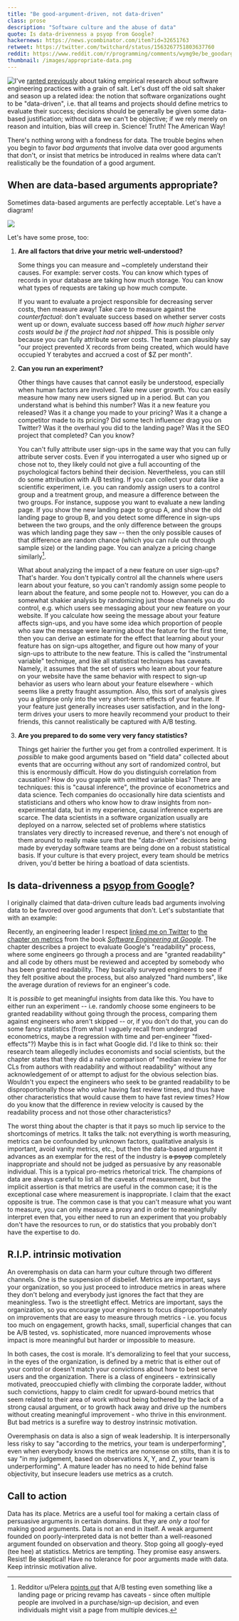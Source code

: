 ```yaml
---
title: "Be good-argument-driven, not data-driven"
class: prose
description: "Software culture and the abuse of data"
quote: Is data-drivenness a psyop from Google?
hackernews: https://news.ycombinator.com/item?id=32651763
retweet: https://twitter.com/twitchard/status/1563267751803637760
reddit: https://www.reddit.com/r/programming/comments/wymg9e/be_goodargumentdriven_not_datadriven
thumbnail: /images/appropriate-data.png
---
```


<img src="../images/dropCapI.jpg" alt="I" class="dropCap"/>'ve [ranted previously](2019-10-13-software-development-and-the-false-promise-of-science.html) about taking empirical research about software engineering practices with a grain of salt. Let's dust off the old salt shaker and season up a related idea: the notion that software organizations ought to be "data-driven", i.e. that all teams and projects should define metrics to evaluate their success; decisions should be generally be given some data-based justification; without data we can't be objective; if we rely merely on reason and intuition, bias will creep in. Science! Truth! The American Way!

There's nothing wrong with a fondness for data. The trouble begins when you begin to favor *bad arguments* that involve data over good arguments that don't, or insist that metrics be introduced in realms where data can’t realistically be the foundation of a good argument. 

## When are data-based arguments appropriate?

Sometimes data-based arguments are perfectly acceptable. Let's have a diagram!

![](../images/appropriate-data.svg)

Let's have some prose, too:

1. **Are all factors that drive your metric well-understood?**

    Some things you can measure and ~completely understand their causes. For example: server costs. You can know which types of records in your database are taking how much storage. You can know what types of requests are taking up how much compute.

    If you want to evaluate a project responsible for decreasing server costs, then measure away! Take care to measure against the *counterfactual*: don't evaluate success based on whether server costs went up or down, evaluate success based off *how much higher server costs would be if the project had not shipped*. This is possible only because you can fully attribute server costs. The team can plausibly say "our project prevented X records from being created, which would have occupied Y terabytes and accrued a cost of $Z per month".

2. **Can you run an experiment?**

    Other things have causes that cannot easily be understood, especially when human factors are involved. Take new user growth. You can easily measure how many new users signed up in a period. But can you understand what is behind this number? Was it a new feature you released? Was it a change you made to your pricing? Was it a change a competitor made to its pricing? Did some tech influencer drag you on Twitter? Was it the overhaul you did to the landing page? Was it the SEO project that completed? Can you know?

    You can't fully attribute user sign-ups in the same way that you can fully attribute server costs. Even if you interrogated a user who signed up or chose not to, they likely could not give a full accounting of the psychological factors behind their decision. Nevertheless, you can still do some attribution with A/B testing. If you can collect your data like a scientific experiment, i.e. you can randomly assign users to a control group and a treatment group, and measure a difference between the two groups. For instance, suppose you want to evaluate a new landing page. If you show the new landing page to group A, and show the old landing page to group B, and you detect some difference in sign-ups between the two groups, and the only difference between the groups was which landing page they saw -- then the only possible causes of that difference are random chance (which you can rule out through sample size) or the landing page. You can analyze a pricing change similarly[^1].

    What about analyzing the impact of a new feature on user sign-ups? That's harder. You don't typically control all the channels where users learn about your feature, so you can't randomly assign some people to learn about the feature, and some people not to. However, you can do a somewhat shakier analysis by randomizing just those channels you do control, e.g. which users see messaging about your new feature on your website. If you calculate how seeing the message about your feature affects sign-ups, and you have some idea which proportion of people who saw the message were learning about the feature for the first time, then you can derive an estimate for the effect that learning about your feature has on sign-ups altogether, and figure out how many of your sign-ups to attribute to the new feature. This is called the "instrumental variable" technique, and like all statistical techniques has caveats. Namely, it assumes that the set of users who learn about your feature on your website have the same behavior with respect to sign-up behavior as users who learn about your feature elsewhere - which seems like a pretty fraught assumption. Also, this sort of analysis gives you a glimpse only into the very short-term effects of your feature. If your feature just generally increases user satisfaction, and in the long-term drives your users to more heavily recommend your product to their friends, this cannot realistically be captured with A/B testing.

3. **Are you prepared to do some very very fancy statistics?**

    Things get hairier the further you get from a controlled experiment. It is *possible* to make good arguments based on "field data" collected about events that are occurring without any sort of randomized control, but this is enormously difficult. How do you distinguish correlation from causation? How do you grapple with omitted variable bias? There are techniques: this is "causal inference", the province of econometrics and data science. Tech companies do occasionally hire data scientists and statisticians and others who know how to draw insights from non-experimental data, but in my experience, causal inference experts are scarce. The data scientists in a software organization usually are deployed on a narrow, selected set of problems where statistics translates very directly to increased revenue, and there's not enough of them around to really make sure that the "data-driven" decisions being made by everyday software teams are being done on a robust statistical basis. If your culture is that every project, every team should be metrics driven, you'd better be hiring a boatload of data scientists.

## Is data-drivenness a [psyop from Google](https://twitter.com/sundarpichai/status/1543328071532523521)?

I originally claimed that data-driven culture leads bad arguments involving data to be favored over good arguments that don't. Let's substantiate that with an example:

Recently, an engineering leader I respect [linked me on Twitter](https://twitter.com/skamille/status/1551750953300271104) to [the chapter on metrics](https://abseil.io/resources/swe-book/html/ch07.html#signals) from the book [_Software Engineering at Google_](https://abseil.io/resources/swe-book). The chapter describes a project to evaluate Google's "readability" process, where some engineers go through a process and are "granted readability" and all code by others must be reviewed and accepted by somebody who has been granted readability. They basically surveyed engineers to see if they felt positive about the process, but also analyzed "hard numbers", like the average duration of reviews for an engineer's code.

It is *possible* to get meaningful insights from data like this. You have to either run an experiment -- i.e. randomly choose some engineers to be granted readability without going through the process, comparing them against engineers who aren't skipped -- or, if you don't do that, you can do some fancy statistics (from what I vaguely recall from undergrad econometrics, maybe a regression with time and per-engineer "fixed-effects"?) Maybe this is in fact what Google did. I'd like to think so: their research team allegedly includes economists and social scientists, but the chapter states that they did a naïve comparison of "median review time for CLs from authors with readability and without readability" without any acknowledgement of or attempt to adjust for the obvious selection bias. Wouldn't you expect the engineers who seek to be granted readability to be disproportionally those who *value* having fast review times, and thus have other characteristics that would cause them to have fast review times? How do you know that the difference in review velocity is caused by the readability process and not those other characteristics?

The worst thing about the chapter is that it pays so much lip service to the shortcomings of metrics. It talks the talk: not everything is worth measuring, metrics can be confounded by unknown factors, qualitative analysis is important, avoid vanity metrics, etc., but then the data-based argument it advances as an exemplar for the rest of the industry is ~~a psyop~~ completely inappropriate and should not be judged as persuasive by any reasonable individual. This is a typical pro-metrics rhetorical trick. The champions of data are always careful to list all the caveats of measurement, but the implicit assertion is that metrics are useful in the common case; it is the exceptional case where measurement is inappropriate. I claim that the exact opposite is true. The common case is that you can't measure what you want to measure, you can only measure a proxy and in order to meaningfully interpret even that, you either need to run an experiment that you probably don't have the resources to run, or do statistics that you probably don't have the expertise to do.

## R.I.P. intrinsic motivation

An overemphasis on data can harm your culture through two different channels. One is the suspension of disbelief. Metrics are important, says your organization, so you just proceed to introduce metrics in areas where they don't belong and everybody just ignores the fact that they are meaningless. Two is the streetlight effect. Metrics are important, says the organization, so you encourage your engineers to focus disproportionately on improvements that are easy to measure through metrics - i.e. you focus too much on engagement, growth hacks, small, superficial changes that can be A/B tested, vs. sophisticated, more nuanced improvements whose impact is more meaningful but harder or impossible to measure.

In both cases, the cost is morale. It's demoralizing to feel that your success, in the eyes of the organization, is defined by a metric that is either out of your control or doesn't match your convictions about how to best serve users and the organization. There is a class of engineers - extrinsically motivated, preoccupied chiefly with climbing the corporate ladder, without such convictions, happy to claim credit for upward-bound metrics that seem related to their area of work without being bothered by the lack of a strong causal argument, or to growth hack away and drive up the numbers without creating meaningful improvement - who thrive in this environment. But bad metrics is a surefire way to destroy instrinsic motivation.

Overemphasis on data is also a sign of weak leadership. It is interpersonally less risky to say "according to the metrics, your team is underperforming", even when everybody knows the metrics are nonsense on stilts, than it is to say "in my judgement, based on observations X, Y, and Z, your team is underperforming". A mature leader has no need to hide behind false objectivity, but insecure leaders use metrics as a crutch.

## Call to action

Data has its place. Metrics are a useful tool for making a certain class of persuasive arguments in certain domains. But they are *only a tool* for making good arguments. Data is not an end in itself. A weak argument founded on poorly-interpreted data is not better than a well-reasoned argument founded on observation and theory. Stop going all googly-eyed (tee hee) at statistics. Metrics are tempting. They promise easy answers. Resist! Be skeptical! Have no tolerance for poor arguments made with data. Keep intrinsic motivation alive.

[^1]: Redditor u/Pelera [points out](https://www.reddit.com/r/programming/comments/wymg9e/comment/ilzlb3p/?utm_source=share&utm_medium=web2x&context=3) that A/B testing even something like a landing page or pricing revamp has caveats - since often multiple people are involved in a purchase/sign-up decision, and even individuals might visit a page from multiple devices.
